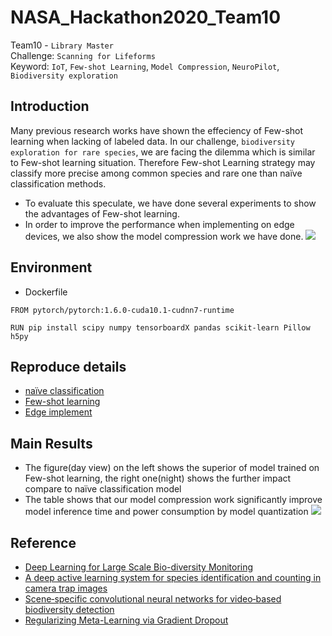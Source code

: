 # NASA_Hackathon2020_Team10
Team10 - `Library Master`   
Challenge: `Scanning for Lifeforms`   
Keyword: `IoT`, `Few-shot Learning`, `Model Compression`, `NeuroPilot`, `Biodiversity exploration`

## Introduction
Many previous research works have shown the effeciency of Few-shot learning when lacking of labeled data.
In our challenge, `biodiversity exploration for rare species`, we are facing the dilemma which is similar to Few-shot learning situation.
Therefore Few-shot Learning strategy may classify more precise among common species and rare one than naïve classification methods.
- To evaluate this speculate, we have done several experiments to show the advantages of Few-shot learning.
- In order to improve the performance when implementing on edge devices, we also show the model compression work we have done.
![](https://i.imgur.com/Lex38aU.png)

## Environment
- Dockerfile
```
FROM pytorch/pytorch:1.6.0-cuda10.1-cudnn7-runtime

RUN pip install scipy numpy tensorboardX pandas scikit-learn Pillow h5py
```

## Reproduce details
- [naïve classification](https://github.com/summelon/NASA_Hackathon2020_Team10/blob/main/naive_classification/README.md)
- [Few-shot learning](https://github.com/summelon/NASA_Hackathon2020_Team10/blob/main/few_shot_learning/README.md)
- [Edge implement](https://github.com/summelon/NASA_Hackathon2020_Team10/blob/main/edge_implement/README.md)

## Main Results
- The figure(day view) on the left shows the superior of model trained on Few-shot learning, the right one(night) shows the further impact compare to naïve classification model
- The table shows that our model compression work significantly improve model inference time and power consumption by model quantization
![](https://i.imgur.com/5gYe8jh.png)

## Reference
- [Deep Learning for Large Scale Bio-diversity Monitoring](https://conservationmetrics.com/wp-content/uploads/Klein_2015_bloomberg_data4good-2015.pdf)
- [A deep active learning system for species identification and counting in camera trap images](https://www.researchgate.net/publication/336735839_A_deep_active_learning_system_for_species_identification_and_counting_in_camera_trap_images)
- [Scene‐specific convolutional neural networks for video‐based biodiversity detection](https://besjournals.onlinelibrary.wiley.com/doi/full/10.1111/2041-210X.13011)
- [Regularizing Meta-Learning via Gradient Dropout](https://arxiv.org/abs/2004.05859)
